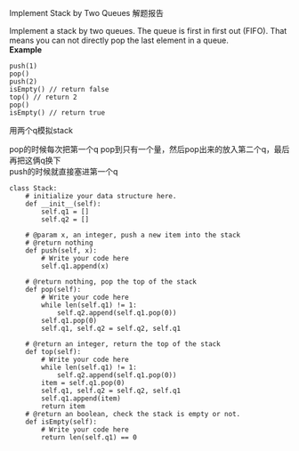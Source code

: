 Implement Stack by Two Queues 解题报告

Implement a stack by two queues. The queue is first in first out \(FIFO\). That means you can not directly pop the last element in a queue.  
**Example**

```
push(1)
pop()
push(2)
isEmpty() // return false
top() // return 2
pop()
isEmpty() // return true

```

用两个q模拟stack

pop的时候每次把第一个q pop到只有一个量，然后pop出来的放入第二个q，最后再把这俩q换下  
push的时候就直接塞进第一个q

```
class Stack:
    # initialize your data structure here.
    def __init__(self):
        self.q1 = []
        self.q2 = []

    # @param x, an integer, push a new item into the stack
    # @return nothing
    def push(self, x):
        # Write your code here
        self.q1.append(x)

    # @return nothing, pop the top of the stack
    def pop(self):
        # Write your code here
        while len(self.q1) != 1:
            self.q2.append(self.q1.pop(0))
        self.q1.pop(0)
        self.q1, self.q2 = self.q2, self.q1

    # @return an integer, return the top of the stack
    def top(self):
        # Write your code here
        while len(self.q1) != 1:
            self.q2.append(self.q1.pop(0))
        item = self.q1.pop(0)
        self.q1, self.q2 = self.q2, self.q1
        self.q1.append(item)
        return item
    # @return an boolean, check the stack is empty or not.
    def isEmpty(self):
        # Write your code here
        return len(self.q1) == 0
```

  


